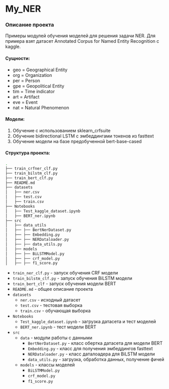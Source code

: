 # My_NER
### Описание проекта
Примеры модулей обучения моделей для решения задачи NER. Для примера взят датасет Annotated Corpus for Named Entity Recognition с kaggle. 

#### Сущности:
- geo = Geographical Entity
- org = Organization
- per = Person
- gpe = Geopolitical Entity
- tim = Time indicator
- art = Artifact
- eve = Event
- nat = Natural Phenomenon

#### Модели:
1. Обучение с использованием sklearn_crfsuite
2. Обучение bidirectional LSTM с эмбеддингами токенов из fasttext
3. Обучение модели на базе предобученной bert-base-cased

#### Структура проекта:
```bash
.
├── train_crfner_clf.py
├── train_bilstm_clf.py
├── train_bert_clf.py
├── README.md
├── datasets
│   ├── ner.csv
│   ├── test.csv
│   ├── train.csv
├── Notebooks
│   ├── Test_kaggle_dataset.ipynb
│   ├── BERT_ner.ipynb
├── src
│   ├── data_utils
│   ├── ├── BertNerDataset.py
│   ├── ├── Embedding.py
│   ├── ├── NERDataloader.py
│   ├── ├── data_utils.py
│   ├── models
│   ├── ├── BiLSTMModel.py
│   ├── ├── crf_model.py
│   ├── ├── f1_score.py
```
- `train_ner_clf.py` - запуск обучения CRF модели
- `train_bilstm_clf.py` - запуск обучения BiLSTM модели
- `train_bert_clf` - запуск обучения модели BERT
- `README.md` - общее описание проекта
- `datasets`
  - `ner.csv` - исходный датасет
  - `test.csv` - тестовая выборка
  - `train.csv` - обучающая выборка
- `Notebooks`
  - `Test_kaggle_dataset.ipynb` - загрузка датасета и тест моделей
  - `BERT_ner.ipynb` - тест модели BERT
- `src`
  - `data` - модули работы с данными
    - `BertNerDataset.py` - класс обертка датасета для модели BERT
    - `Embedding.py` - класс для получения эмбеддингов fasttext
    - `NERDataloader.py` - класс даталоадера для BiLSTM модели
    - `data_utils.py` - загрузка, обработка данных, получение фичей
  - `models` - классы моделей
    - `BiLSTMModel.py`
    - `crf_model.py`
    - `f1_score.py`
